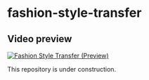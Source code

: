 # fashion-style-transfer

## Video preview
[![Fashion Style Transfer (Preview)](https://res.cloudinary.com/marcomontalbano/image/upload/v1678187990/video_to_markdown/images/youtube--oYUNojcjusY-c05b58ac6eb4c4700831b2b3070cd403.jpg)](https://youtu.be/oYUNojcjusY "Fashion Style Transfer (Preview)")


This repository is under construction.
